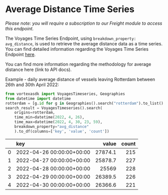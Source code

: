 # Average Distance Time Series

_Please note: you will require a subscription to our Freight module to access this endpoint._

The Voyages Time Series Endpoint, using `breakdown_property: avg_distance`, is used to retrieve the average distance data as a time series. You can find detailed information regarding the Voyages Time Series Endpoint [here](/endpoints/voyages_timeseries).

You can find more information regarding the methodology for average distance here (link to API docs).

Example - daily average distance of vessels leaving Rotterdam between 26th and 30th April 2022:

```python
from vortexasdk import VoyagesTimeseries, Geographies
from datetime import datetime
rotterdam = [g.id for g in Geographies().search("rotterdam").to_list() if "port" in g.layer]
search_result = VoyagesTimeseries().search(
    origins=rotterdam,
    time_min=datetime(2022, 4, 26),
    time_max=datetime(2022, 4, 30, 23, 59),
    breakdown_property="avg_distance"
    ).to_df(columns=['key', 'value', 'count'])

```

|     | key                       |   value | count |
| --: | :------------------------ | ------: | ----: |
|   0 | 2022-04-26 00:00:00+00:00 | 27874.1 |   215 |
|   1 | 2022-04-27 00:00:00+00:00 | 25878.7 |   227 |
|   2 | 2022-04-28 00:00:00+00:00 |   25569 |   228 |
|   3 | 2022-04-29 00:00:00+00:00 | 26389.5 |   226 |
|   4 | 2022-04-30 00:00:00+00:00 | 26366.6 |   221 |

```

```
